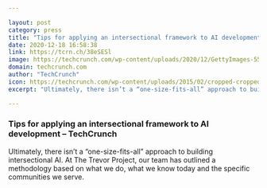 ```yaml
---

layout: post
category: press
title: "Tips for applying an intersectional framework to AI development"
date: 2020-12-18 16:58:38
link: https://tcrn.ch/38eSESl
image: https://techcrunch.com/wp-content/uploads/2020/12/GettyImages-559572335.jpg?w=565
domain: techcrunch.com
author: "TechCrunch"
icon: https://techcrunch.com/wp-content/uploads/2015/02/cropped-cropped-favicon-gradient.png?w=180
excerpt: "Ultimately, there isn’t a “one-size-fits-all” approach to building intersectional AI. At The Trevor Project, our team has outlined a methodology based on what we do, what we know today and the specific communities we serve."

---
```


### Tips for applying an intersectional framework to AI development – TechCrunch

Ultimately, there isn’t a “one-size-fits-all” approach to building intersectional AI. At The Trevor Project, our team has outlined a methodology based on what we do, what we know today and the specific communities we serve.